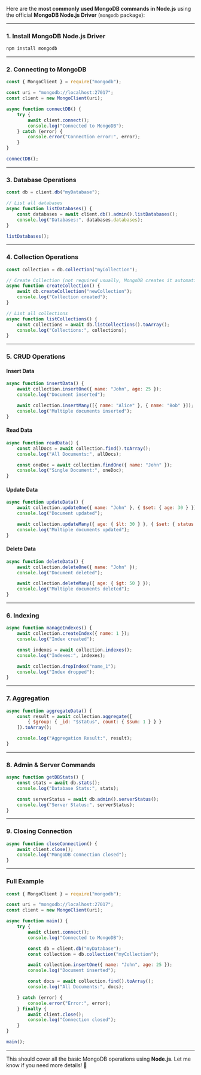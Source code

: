 Here are the **most commonly used MongoDB commands in Node.js** using the official **MongoDB Node.js Driver** (`mongodb` package):

---

### **1. Install MongoDB Node.js Driver**
```sh
npm install mongodb
```

---

### **2. Connecting to MongoDB**
```js
const { MongoClient } = require("mongodb");

const uri = "mongodb://localhost:27017";
const client = new MongoClient(uri);

async function connectDB() {
    try {
        await client.connect();
        console.log("Connected to MongoDB");
    } catch (error) {
        console.error("Connection error:", error);
    }
}

connectDB();
```

---

### **3. Database Operations**
```js
const db = client.db("myDatabase");

// List all databases
async function listDatabases() {
    const databases = await client.db().admin().listDatabases();
    console.log("Databases:", databases.databases);
}

listDatabases();
```

---

### **4. Collection Operations**
```js
const collection = db.collection("myCollection");

// Create Collection (not required usually, MongoDB creates it automatically)
async function createCollection() {
    await db.createCollection("newCollection");
    console.log("Collection created");
}

// List all collections
async function listCollections() {
    const collections = await db.listCollections().toArray();
    console.log("Collections:", collections);
}
```

---

### **5. CRUD Operations**
#### **Insert Data**
```js
async function insertData() {
    await collection.insertOne({ name: "John", age: 25 });
    console.log("Document inserted");

    await collection.insertMany([{ name: "Alice" }, { name: "Bob" }]);
    console.log("Multiple documents inserted");
}
```

#### **Read Data**
```js
async function readData() {
    const allDocs = await collection.find().toArray();
    console.log("All Documents:", allDocs);

    const oneDoc = await collection.findOne({ name: "John" });
    console.log("Single Document:", oneDoc);
}
```

#### **Update Data**
```js
async function updateData() {
    await collection.updateOne({ name: "John" }, { $set: { age: 30 } });
    console.log("Document updated");

    await collection.updateMany({ age: { $lt: 30 } }, { $set: { status: "young" } });
    console.log("Multiple documents updated");
}
```

#### **Delete Data**
```js
async function deleteData() {
    await collection.deleteOne({ name: "John" });
    console.log("Document deleted");

    await collection.deleteMany({ age: { $gt: 50 } });
    console.log("Multiple documents deleted");
}
```

---

### **6. Indexing**
```js
async function manageIndexes() {
    await collection.createIndex({ name: 1 });
    console.log("Index created");

    const indexes = await collection.indexes();
    console.log("Indexes:", indexes);

    await collection.dropIndex("name_1");
    console.log("Index dropped");
}
```

---

### **7. Aggregation**
```js
async function aggregateData() {
    const result = await collection.aggregate([
        { $group: { _id: "$status", count: { $sum: 1 } } }
    ]).toArray();

    console.log("Aggregation Result:", result);
}
```

---

### **8. Admin & Server Commands**
```js
async function getDBStats() {
    const stats = await db.stats();
    console.log("Database Stats:", stats);

    const serverStatus = await db.admin().serverStatus();
    console.log("Server Status:", serverStatus);
}
```

---

### **9. Closing Connection**
```js
async function closeConnection() {
    await client.close();
    console.log("MongoDB connection closed");
}
```

---

### **Full Example**
```js
const { MongoClient } = require("mongodb");

const uri = "mongodb://localhost:27017";
const client = new MongoClient(uri);

async function main() {
    try {
        await client.connect();
        console.log("Connected to MongoDB");

        const db = client.db("myDatabase");
        const collection = db.collection("myCollection");

        await collection.insertOne({ name: "John", age: 25 });
        console.log("Document inserted");

        const docs = await collection.find().toArray();
        console.log("All Documents:", docs);

    } catch (error) {
        console.error("Error:", error);
    } finally {
        await client.close();
        console.log("Connection closed");
    }
}

main();
```

---

This should cover all the basic MongoDB operations using **Node.js**. Let me know if you need more details! 🚀